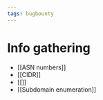 ```yaml
---
tags: bugbounty
---
```

# Info gathering
- [[ASN numbers]]
- [[CIDR]]
- [[]]
- [[Subdomain enumeration]]